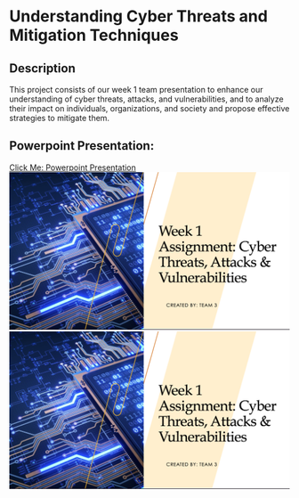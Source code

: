 <h1>Understanding Cyber Threats and Mitigation Techniques</h1>

<h2>Description</h2>
This project consists of our week 1 team presentation to enhance our understanding of cyber threats, attacks, and vulnerabilities, and to analyze their impact on individuals, organizations, and society and propose effective strategies to mitigate them.
<br />


<h2>Powerpoint Presentation:</h2>

[Click Me: Powerpoint Presentation](https://imgur.com/a/yfDH8Of)
![alt text](https://github.com/MikaParrish/CyberThreatsandMitigationProject/blob/main/Project1Threats.png "Powerpoint Presentation")
[<img src="Project1Threats.png">](https://imgur.com/a/yfDH8Of)
<!--
 ```diff
- text in red
+ text in green
! text in orange
# text in gray
@@ text in purple (and bold)@@
```
--!>
